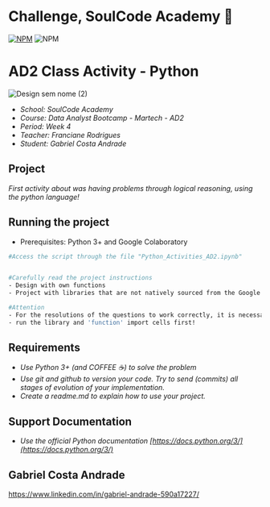 # Challenge, SoulCode Academy 👋

[![NPM](https://img.shields.io/npm/l/react)](https://github.com/GaabrielCoosta/Changelle_HandTalk/blob/main/LICENSE)
![NPM](https://img.shields.io/static/v1?label=Python&message=3.10&color=<COLOR>&logo=python)

 # AD2 Class Activity - Python

![Design sem nome (2)](https://github.com/GaabrielCoosta/SoulCode/assets/108695592/e93df3c2-3724-40d9-840c-451c683d9229)
 
- *School: SoulCode Academy*
- *Course: Data Analyst Bootcamp - Martech - AD2*
- *Period: Week 4*
- *Teacher: Franciane Rodrigues*
- *Student: Gabriel Costa Andrade*

 ## **Project**

*First activity about was having problems through logical reasoning, using the python language!*


## Running the project
- Prerequisites: Python 3+ and Google Colaboratory


```bash
#Access the script through the file "Python_Activities_AD2.ipynb"


#Carefully read the project instructions
- Design with own functions
- Project with libraries that are not natively sourced from the Google Colab tool

#Attention
- For the resolutions of the questions to work correctly, it is necessary to
- run the library and 'function' import cells first!
```


## Requirements

- *Use Python 3+ (and COFFEE ☕️) to solve the problem*
- *Use *git* and *github* to version your code. Try to send (commits) all stages of evolution of your implementation.*
- *Create a readme.md to explain how to use your project.*


## Support Documentation

- *Use the official Python documentation
    [https://docs.python.org/3/](https://docs.python.org/3/)*


## Gabriel Costa Andrade

https://www.linkedin.com/in/gabriel-andrade-590a17227/

